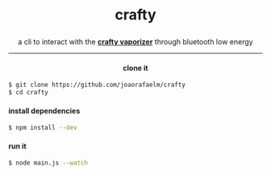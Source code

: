 # <p align="center">crafty</p>
  
<p align="center">
  a cli to interact with the <a href="https://www.storz-bickel.com/eu/en/crafty/"><b>crafty vaporizer</b></a> through bluetooth low energy<br>
  <hr>
</p>

#### <p align="center">clone it</p>
```bash
$ git clone https://github.com/joaorafaelm/crafty
$ cd crafty
```
#### install dependencies
```bash
$ npm install --dev
```
#### run it
```bash
$ node main.js --watch
```
